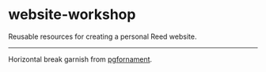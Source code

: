 # website-workshop

Reusable resources for creating a personal Reed website.

---

Horizontal break garnish from [pgfornament](https://ctan.org/pkg/pgfornament).
